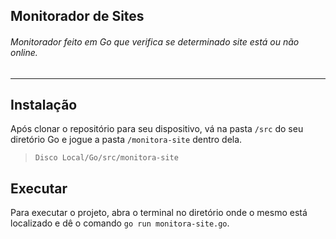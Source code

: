 ## Monitorador de Sites

###### Monitorador feito em Go que verifica se determinado site está ou não online.
---
## Instalação
Após clonar o repositório para seu dispositivo, vá na pasta ```/src``` do seu diretório Go e jogue a pasta ```/monitora-site``` dentro dela.

> ```Disco Local/Go/src/monitora-site```

## Executar
Para executar o projeto, abra o terminal no diretório onde o mesmo está localizado e dê o comando ```go run monitora-site.go```.
